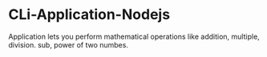 # CLi-Application-Nodejs
Application lets you perform mathematical  operations like addition, multiple, division. sub, power of two numbes.

